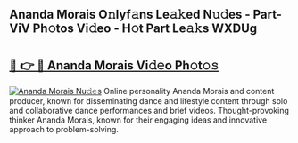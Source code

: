 ## Ananda Morais O𝚗lyf𝚊ns Le𝚊𝚔ed N𝚞𝚍es - Part-ViV Ph𝚘tos Vi𝚍eo - H𝚘t Part Le𝚊𝚔s WXDUg

# <h2><a href="http://hfdve7q.feru.top/?c=Ananda+Morais">🔗 👉 🔴 Ananda Morais Vi𝚍𝚎o Ph𝚘t𝚘𝚜</a></h2>

[![Ananda Morais Nu𝚍𝚎s](https://i.imgur.com/0TWrTi3.gif)](http://hfdve7q.feru.top/?c=Ananda+Morais)
Online personality Ananda Morais and content producer, known for disseminating dance and lifestyle content through solo and collaborative dance performances and brief videos. Thought-provoking thinker Ananda Morais, known for their engaging ideas and innovative approach to problem-solving. 
